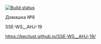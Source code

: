 [![Build status](https://ci.appveyor.com/api/projects/status/gxa525uvqjqwfk04?svg=true)](https://ci.appveyor.com/project/KeciLust/sse-ws-ahj-19)


Домашка №8

SSE-WS__AHJ-19

https://kecilust.github.io/SSE-WS__AHJ-19/